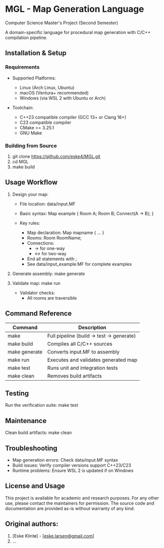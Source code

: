 # MGL - Map Generation Language
Computer Science Master's Project (Second Semester)

A domain-specific language for procedural map generation with C/C++ compilation pipeline.

## Installation & Setup

### Requirements
- Supported Platforms:
  - Linux (Arch Linux, Ubuntu)
  - macOS (Ventura+ recommended)
  - Windows (via WSL 2 with Ubuntu or Arch)

- Toolchain:
  - C++23 compatible compiler (GCC 13+ or Clang 16+)
  - C23 compatible compiler
  - CMake >= 3.25.1
  - GNU Make

### Building from Source
1. git clone https://github.com/eske4/MGL.git
2. cd MGL
3. make build

## Usage Workflow

1. Design your map:
   - File location: data/input.MF
   - Basic syntax:
Map example {
    Room A;
    Room B;
    Connect(A -> B);
}

   - Key rules:
     * Map declaration: Map mapname { ... }
     * Rooms: Room RoomName;
     * Connections: 
       - -> for one-way
       - <-> for two-way
     * End all statements with ;
     * See data/input_example.MF for complete examples

2. Generate assembly:
make generate

3. Validate map:
make run
   - Validator checks:
     * All rooms are traversible

## Command Reference

| Command          | Description                                  |
|-----------------|---------------------------------------------|
| make            | Full pipeline (build -> test -> generate)    |
| make build      | Compiles all C/C++ sources                  |
| make generate   | Converts input.MF to assembly               |
| make run        | Executes and validates generated map        |
| make test       | Runs unit and integration tests                     |
| make clean      | Removes build artifacts                     |

## Testing
Run the verification suite:
make test

## Maintenance
Clean build artifacts:
make clean

## Troubleshooting
- Map generation errors: Check data/input.MF syntax
- Build issues: Verify compiler versions support C++23/C23
- Runtime problems: Ensure WSL 2 is updated if on Windows

## License and Usage
This project is available for academic and research purposes. For any other use, please contact the maintainers for permission. The source code and documentation are provided as-is without warranty of any kind.


## Original authors:
1. [Eske Klintø] - [eske.larsen@gmail.com]
2. ...

